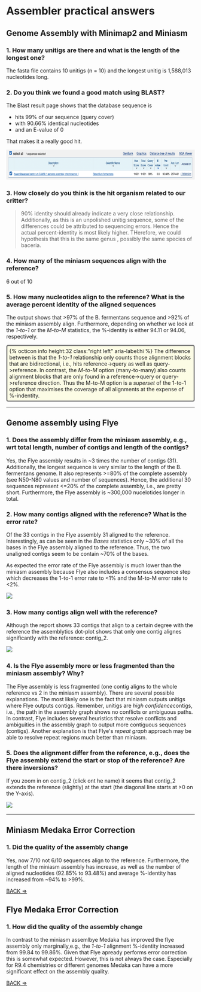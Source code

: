 # Assembler practical answers

## Genome Assembly with Minimap2 and Miniasm

### 1. How many unitigs are there and what is the length of the longest one?

The fasta file contains 10 unitigs (n = 10) and the longest unitig is 1,588,013 nucleotides long.

### 2. Do you think we found a good match using BLAST?

The Blast result page shows that the database sequence is

* hits 99% of our sequence (query cover)
* with 90.66% identical nucleotides
* and an E-value of 0

That makes it a really good hit.

<img src="figures/blast.png" height="80px">

### 3. How closely do you think is the hit organism related to our critter?

>90% identity should already indicate a very close relationship. Additionally, as this is an unpolished unitig sequence, some of the differences could be attributed to sequencing errors. Hence the actual percent-identity is most likely higher. THerefore, we could hypothesis that this is the same genus , possibly the same species of baceria.


### 4. How many of the miniasm sequences align with the reference?

6 out of 10

### 5. How many nucleotides align to the reference? What is the average percent identity of the aligned sequences

The output shows that >97% of the B. fermentans sequence and >92% of the miniasm assembly align. Furthermore, depending on whether we look at  the <i>1-to-1</i> or the <i>M-to-M</i> statistics, the %-identity is either 94.11 or 94.06, respectively.

<div style="background-color:#fcfce5;border-radius:5px;border-style:solid;border-color:gray;padding:5px">
  {% octicon info height:32 class:"right left" aria-label:hi %}
  The difference between is that the <i>1-to-1</i> relationship only counts those alignment blocks that are bidirectional, i.e., hits reference->query as well as query->reference. In contrast, the <i>M-to-M</i> option (many-to-many) also counts alignment blocks that are only found in a reference->query or query->reference direction. Thus the M-to-M option is a <i>superset</i> of the 1-to-1 option that maximises the coverage of all alignments at the expense of %-indentity.
</div>


----

## Genome assembly using Flye

### 1. Does the assembly differ from the miniasm assembly, e.g., wrt total length, number of contigs and length of the contigs?

Yes, the Flye assembly results in ~3 times the number of contigs (31). Additionally, the longest sequence is very similar to the length of the B. fermentans genome. It also represents >=80% of the complete assembly (see N50-N80 values and number of sequences). Hence, the additional 30 sequences represent <=20% of the complete assembly, i.e., are pretty short.
Furthermore, the Flye assembly is ~300,000 nucelotides longer in total.

### 2. How many contigs aligned with the reference? What is the error rate?

Of the 33 contigs in the Flye assembly 31 aligned to the reference. Interestingly, as can be seen in the <i>Bases</i> statistics only ~30% of all the bases in the Flye assembly aligned to the reference. Thus, the two unaligned contigs seem to be contain ~70% of the bases.

As expected the error rate of the Flye assembly is much lower than the miniasm assembly because Flye also includes a consensus sequence step which decreases the 1-to-1 error rate to <1% and the M-to-M error rate to <2%.

<img src="figures/A31.png" height="200px">

### 3. How many contigs align well with the reference?

Although the report shows 33 contigs that align to a certain degree with the reference the assemblytics dot-plot shows that only one contig alignes significantly with the reference: contig_2.

<img src="figures/A32.png" height="300px">

### 4. Is the Flye assembly more or less fragmented than the miniasm assembly? Why?

The Flye assembly is less fragmented (one contig aligns to the whole reference vs 2 in the miniasm assembly). There are several possible explanations. The most likely one is the fact that miniasm outputs unitigs where Flye outputs contigs. Remember, unitigs are <i>high confidence</i>contigs, i.e., the path in the assembly graph shows no conflicts or ambiguous paths. In contrast, Flye includes several heuristics that resolve conflicts and ambiguities in the assembly graph to output more contiguous sequences (contigs). Another explanation is that Flye's <i>repeat graph</i> approach may be able to resolve repeat regions much better than miniasm.

### 5. Does the alignment differ from the reference, e.g., does the Flye assembly extend the start or stop of the reference? Are there inversions?

If you zoom in on contig_2 (click ont he name) it seems that contig_2 extends the reference (slightly) at the start (the diagonal line starts at >0 on the Y-axis).

<img src="figures/A33.png" height="300px">

----

## Miniasm Medaka Error Correction

### 1. Did the quality of the assembly change

Yes, now 7/10 not 6/10 sequences align to the reference. Furthermore, the length of the miniasm assembly has increase, as well as the number of aligned nucleotides (92.85% to 93.48%) and average %-identity has increased from ~94% to >99%.

<p align="left"><a href="https://bluemountainsanalytics.github.io/bma_ont_biosec_2022/ASS_ERR.html">BACK =></a>

## Flye Medaka Error Correction

### 1. How did the quality of the assembly change

In contrast to the miniasm assemlbye Medaka has improved the flye assembly only marginally,e.g., the *1-to-1* alignment %-identity increased from 99.84 to 99.86%. Given that Flye apready performs error correction this is somewhat expected. However, this is not always the case. Especially for R9.4 chemistries or different genomes Medaka can have a more significant effect on the assembly quality.

<p align="left"><a href="https://bluemountainsanalytics.github.io/bma_ont_biosec_2022/ASS_ERR.html">BACK =></a>

